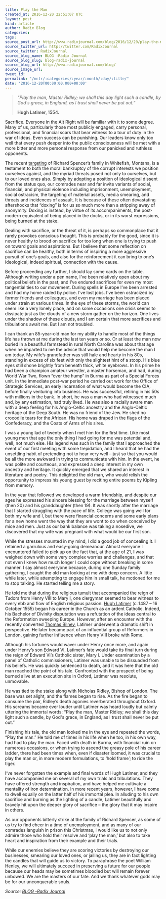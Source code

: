 ```yaml
---
title: Play the Man
created_at: 2016-12-20 22:51:07 UTC
layout: post
kind: article
author: Radix Blog
categories: 
tags: 
source_post_url: http://www.radixjournal.com/blog/2016/12/20/play-the-man
source_twitter_url: http://twitter.com/RadixJournal
source_twitter: RadixJournal
source_blog_name: BLOG -Radix Journal
source_blog_slug: blog-radix-journal
source_blog_url: http://www.radixjournal.com/blog/
source_image_url: 
tweet_id: 
permalink: "/mntr/:categories/:year/:month/:day/:title/"
date: '2016-12-20T00:00:00.000+00:00'
---
```

<blockquote>
<p><em>"Play the man, Master Ridley; we shall this day light such a candle, by God's grace, in England, as I trust shall never be put out.”</em></p>
<p><strong>Hugh Latimer, 1554.</strong></p>
</blockquote>
<p>Sacrifice. Everyone in the Alt Right will be familiar with it to some degree. Many of us, particularly those most publicly engaged, carry personal, professional, and financial scars that bear witness to a tour of duty in the war of ideas. Even success can be punishing. Our leaders know only too well that every push deeper into the public consciousness will be met with a more bitter and more personal response from our panicked and ruthless opponents.</p>
<p>The recent <a href="https://medium.com/@recnepss/does-love-really-live-here-fff159563ba3#.8ixq6hlk6">targeting</a> of Richard Spencer’s family in Whitefish, Montana, is a testament to both the moral bankruptcy of the corrupt interests we position ourselves against, and the myriad threats posed not only to ourselves, but to our loved ones also. Simply by adopting a position of ideological dissent from the status quo, our comrades near and far invite variants of social, financial, and physical violence including imprisonment, unemployment, social ostracism, the targeting of material assets, media smearing, and threats and incidences of assault. It is because of these often devastating aftershocks that “doxing” is for us so much more than a stripping away of anonymity. Doxing is instead, by virtue of its accompaniments, the post-modern equivalent of being placed in the docks, or in its worst expressions, being burned at the stake. </p>
<p>Dealing with sacrifice, or the threat of it, is perhaps so commonplace that it rarely provokes conscious thought. This is probably for the good, since it is never healthy to brood on sacrifice for too long when one is trying to push on toward goals and aspirations. But I believe that some reflection on sacrifice can be healthy, both in terms of inspiring a more aggressive pursuit of one’s goals, and also for the reinforcement it can bring to one’s ideological, indeed spiritual, connection with the cause. </p>
<p>Before proceeding any further, I should lay some cards on the table. Although writing under a pen name, I’ve been relatively open about my political beliefs in the past, and I’ve endured sacrifices for even my most tangential ties to our movement. During spells in Europe I’ve been arrested and had my home raided by police. I’ve lost jobs. I’ve been ostracized by former friends and colleagues, and even my marriage has been placed under strain at various times. In the eye of these storms, the world can seem like a very lonely place, and on some occasions one crisis seems to dissipate just as the clouds of a new storm gather on the horizon. One lives under the shadow of these clouds, and I am certain that more sacrifices and tribulations await me. But I am not troubled.</p>
<p>I can thank an 85-year-old man for my ability to handle most of the things life has thrown at me during the last ten years or so. Or at least the man now buried in a beautiful farmstead in rural North Carolina was about that age when he imparted to me the advice that would help me become the man I am today. My wife’s grandfather was still hale and hearty in his 80s, standing in excess of six feet with only the slightest hint of a stoop. His blue eyes still shone brightly from beneath thick, white eyebrows. In his prime he had been a champion amateur wrestler, a master horseman, and had, during World War Two, flown “over the hump” in Burma as part of a Special Forces unit. In the immediate post-war period he carried out work for the Office of Strategic Services, an early incarnation of what would become the CIA, before finally venturing into business. He was successful, retiring in his 50s with millions in the bank. In short, he was a man who had witnessed much and, by any estimation, had truly lived. He was also a racially aware man with a deep feeling for his Anglo-Celtic ancestry and the Anglo-Celtic heritage of the Deep South. He was no friend of the Jew. He shed no crocodile tears for the African. His home was draped in the flags of the Confederacy, and the Coats of Arms of his sires. </p>
<p>I was a young lad of twenty when I met him for the first time. Like most young men that age the only thing I had going for me was potential and, well, not much else. His legend was such in the family that I approached the event of our first meeting with some trepidation, and I heard that he had the unsettling habit of pretending not to hear very well – just so that you would be all the more awkward in trying to communicate with him. In the event, he was polite and courteous, and expressed a deep interest in my own ancestry and heritage. It quickly emerged that we shared an interest in literature and poetry. This delighted the old man, who would relish the opportunity to impress his young guest by reciting entire poems by Kipling from memory.</p>
<p> In the year that followed we developed a warm friendship, and despite our ages he expressed his sincere blessing for the marriage between myself (then 20) and his granddaughter (then 19). It was shortly after the marriage that I started struggling with the pace of life. College was going well for both my wife and I, but there were financial concerns and some early plans for a new home went the way that they are wont to do when conceived by mice and men. Just as our bank balance was taking a nosedive, we discovered that my wife was pregnant with what would be our first son. </p>
<p>While the stresses mounted in my mind, I did a good job of concealing it. I retained a garrulous and easy-going demeanour. Almost everyone I encountered failed to pick up on the fact that, at the age of 21, I was weighed down with some very complex worries and challenges, and that not even I knew how much longer I could cope without breaking in some manner. I say almost everyone because, during one Sunday family gathering, I caught the old man looking at me with deep concern. A little while later, while attempting to engage him in small talk, he motioned for me to stop talking. He started telling me a story. </p>
<p>He told me that during the religious tumult that accompanied the reign of Tudors from Henry VIII to Mary I, one clergyman seemed to bear witness to every ebb and flow of English religious passion. <a href="https://en.wikipedia.org/wiki/Hugh_Latimer">Hugh Latimer</a> (c. 1487 – 16 October 1555) began his career in the Church as an ardent Catholic. Indeed, his Bachelor of Divinity disputation was a refutation of the ideas central to the Reformation sweeping Europe. However, after an encounter with the recently converted <a href="https://en.wikipedia.org/wiki/Thomas_Bilney">Thomas Bilney</a>, Latimer underwent a dramatic shift in perspective. He later became part of an influential group of Reformers in London, gaining further influence when Henry VIII broke with Rome.</p>
<p>Although his fortunes would waver under Henry once more, and again under Henry’s son Edward VI, Latimer’s fate would take its final turn during the reign of Edward VI’s Catholic sister, Mary I. Under examination by a panel of Catholic commissioners, Latimer was unable to be dissuaded from his beliefs. He was quickly sentenced to death, and it was here that the old man reached the point of his tale. Confronted with the prospect of being burned alive at an execution site in Oxford, Latimer was resolute, unmovable. </p>
<p>He was tied to the stake along with Nicholas Ridley, Bishop of London. The base was set alight, and the flames began to rise. As the fire began to consume the pair, Ridley’s death agonies reverberated throughout Oxford. His screams became ever louder until Latimer was heard loudly but calmly uttering the immortal words: “Play the man, Master Ridley; we shall this day light such a candle, by God's grace, in England, as I trust shall never be put out.” </p>
<p>Finishing his tale, the old man looked me in the eye and repeated the words, “Play the man.” He told me of times in his life when he too, in his own way, had had to play the man. Faced with death in Burma, with financial ruin on numerous occasions, or when trying to ascend the greasy pole of his career ladder, there had been times when, even if disaster loomed, it was crucial to play the man or, in more modern formulations, to ‘hold frame’; to ride the tiger. </p>
<p>I’ve never forgotten the example and final words of Hugh Latimer, and they have accompanied me on several of my own trials and tribulations. They have offered strength and inspiration, and have helped me cultivate a mentality of iron determination. In more recent years, however, I have come to dwell equally on the latter half of his immortal plea. In alluding to his own sacrifice and burning as the lighting of a candle, Latimer beautifully and bravely hit upon the deeper glory of sacrifice – the glory that it may inspire in others.</p>
<p>As our opponents bitterly strike at the family of Richard Spencer, as some of us try to find cheer in a time of unemployment, and as many of our comrades languish in prison this Christmas, I would like us to not only admire those who hold their resolve and ‘play the man,’ but also to take heart and inspiration from their example and their trials. </p>
<p>While our enemies believe they are scoring victories by destroying our businesses, smearing our loved ones, or jailing us, they are in fact lighting the candles that will guide us to victory. To paraphrase the poet William Henley, we will ultimately succeed in preserving a future for our people because our heads may be sometimes bloodied but will remain forever unbowed. We are the masters of our fate. And we thank whatever gods may be for our unconquerable souls.</p><div class="">
    <i>Source: <a href="http://www.radixjournal.com/blog/">BLOG -Radix Journal</a></i>
</div>
